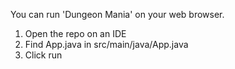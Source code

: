 You can run 'Dungeon Mania' on your web browser.

1) Open the repo on an IDE
2) Find App.java in src/main/java/App.java
3) Click run 

   
